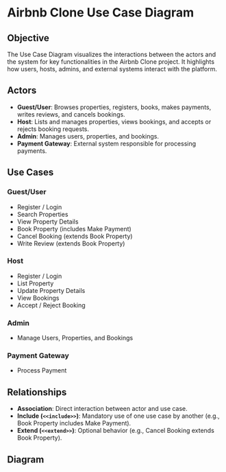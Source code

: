 # Airbnb Clone Use Case Diagram

## Objective
The Use Case Diagram visualizes the interactions between the actors and the system for key functionalities in the Airbnb Clone project. It highlights how users, hosts, admins, and external systems interact with the platform.

## Actors
- **Guest/User**: Browses properties, registers, books, makes payments, writes reviews, and cancels bookings.
- **Host**: Lists and manages properties, views bookings, and accepts or rejects booking requests.
- **Admin**: Manages users, properties, and bookings.
- **Payment Gateway**: External system responsible for processing payments.

## Use Cases
### Guest/User
- Register / Login
- Search Properties
- View Property Details
- Book Property (includes Make Payment)
- Cancel Booking (extends Book Property)
- Write Review (extends Book Property)

### Host
- Register / Login
- List Property
- Update Property Details
- View Bookings
- Accept / Reject Booking

### Admin
- Manage Users, Properties, and Bookings

### Payment Gateway
- Process Payment

## Relationships
- **Association**: Direct interaction between actor and use case.
- **Include (`<<include>>`)**: Mandatory use of one use case by another (e.g., Book Property includes Make Payment).
- **Extend (`<<extend>>`)**: Optional behavior (e.g., Cancel Booking extends Book Property).

## Diagram
